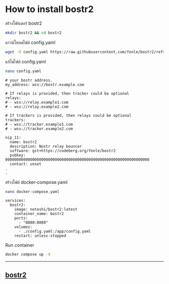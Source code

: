 How to install **bostr2** 
======

สร้างโฟรเดอร์ bostr2
```sh
mkdir bostr2 && cd bostr2
```

ดาวน์โหลดไฟล์ config.yaml
```sh
wget -O config.yaml https://raw.githubusercontent.com/Yonle/bostr2/refs/heads/master/config.example.yaml
```

แก้ไขไฟล์ config.yaml
```sh
nano config.yaml
```
```
# your bostr address.
my_address: wss://bostr.example.com

# If relays is provided, then tracker could be optional
relays:
# - wss://relay.example1.com
# - wss://relay.example2.com

# If trackers is provided, then relays could be optional
trackers:
# - wss://tracker.example1.com
# - wss://tracker.example2.com

nip_11:
  name: bostr2
  description: Nostr relay bouncer
  software: git+https://codeberg.org/Yonle/bostr2
  pubkey: 0000000000000000000000000000000000000000000000000000000000000000
  contact: unset
.
.
```

สร้างไฟล์ docker-compose.yaml
```sh
nano docker-compose.yaml
```
```
services:
  bostr2:
    image: notoshi/bostr2:latest
    container_name: bostr2
    ports:
      - "8080:8080"
    volumes:
      - ./config.yaml:/app/config.yaml
    restart: unless-stopped
```

Run container
```sh
docker compose up -d
```
---

## [bostr2](https://github.com/Yonle/bostr2)